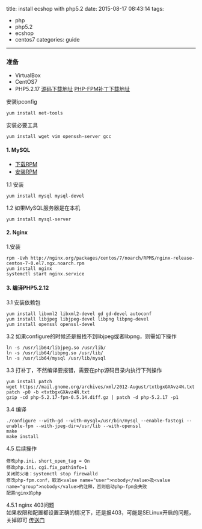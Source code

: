 title: install ecshop with php5.2
date: 2015-08-17 08:43:14
tags:
 - php
 - php5.2
 - ecshop
 - centos7
categories: guide
---

### 准备

* VirtualBox
* CentOS7
* PHP5.2.17 [源码下载地址](http://museum.php.net/php5/php-5.2.17.tar.gz) [PHP-FPM补丁下载地址](http://php-fpm.org/downloads/php-5.2.17-fpm-0.5.14.diff.gz)

安装ipconfig

    yum install net-tools

安装必要工具
    
    yum install wget vim openssh-server gcc

#### 1. MySQL
* [下载RPM](http://dev.mysql.com/downloads/repo/yum/)
* [安装RPM](http://dev.mysql.com/doc/mysql-yum-repo-quick-guide/en/)


1.1 安装
    
    yum install mysql mysql-devel
    
1.2 如果MySQL服务器是在本机

    yum install mysql-server

#### 2. Nginx

1.安装

    rpm -Uvh http://nginx.org/packages/centos/7/noarch/RPMS/nginx-release-centos-7-0.el7.ngx.noarch.rpm
    yum install nginx
    systemctl start nginx.service

#### 3. 编译PHP5.2.12

3.1 安装依赖包

	yum install libxml2 libxml2-devel gd gd-devel autoconf
    yum install libjpeg libjpeg-devel libpng libpng-devel
    yum install openssl openssl-devel


3.2 如果configure的时候还是报找不到libjpeg或者libpng，则需如下操作

    ln -s /usr/lib64/libjpeg.so /usr/lib/
    ln -s /usr/lib64/libpng.so /usr/lib/
    ln -s /usr/lib64/mysql /usr/lib/mysql

3.3 打补丁，不然编译要报错，需要在php源码目录内执行下列操作

    yum install patch
    wget https://mail.gnome.org/archives/xml/2012-August/txtbgxGXAvz4N.txt
    patch -p0 -b <txtbgxGXAvz4N.txt
    gzip -cd php-5.2.17-fpm-0.5.14.diff.gz | patch -d php-5.2.17 -p1

3.4 编译

    ./configure --with-gd --with-mysql=/usr/bin/mysql --enable-fastcgi --enable-fpm --with-jpeg-dir=/usr/lib --with-openssl
    make
    make install

4.5 后续操作

    修改php.ini，short_open_tag = On
    修改php.ini，cgi.fix_pathinfo=1
    关闭防火墙：systemctl stop firewalld
    修改php-fpm.conf，取消<value name="user">nobody</value>及<value name="group">nobody</value>的注释，否则启动php-fpm会失败
    配置nginx的php
4.5.1 nginx 403问题		
如果权限和配置都设置正确的情况下，还是报403，可能是SELinux开启的问题，关掉即可 [传送门](https://www.centos.org/docs/5/html/5.1/Deployment_Guide/sec-sel-enable-disable.html)
